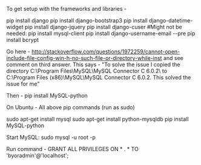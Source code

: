 To get setup with the frameworks and libraries - 

pip install django
pip install django-bootstrap3
pip install django-datetime-widget
pip install django-jquery
pip install django-cuser
#Might not be needed: pip install mysql-client
pip install django-username-email --pre
pip install bcrypt

Go here - http://stackoverflow.com/questions/1972259/cannot-open-include-file-config-win-h-no-such-file-or-directory-while-inst and see comment on third answer.
This says - "To solve the issue I copied the directory C:\Program Files\MySQL\MySQL Connector C 6.0.2\ to C:\Program Files (x86)\MySQL\MySQL Connector C 6.0.2\. This solved the issue for me"

Then - 
pip install MySQL-python


On Ubuntu - 
All above pip commands (run as sudo)

sudo apt-get install mysql
sudo apt-get install python-mysqldb
pip install MySQL-python

Start MySQL:
sudo mysql -u root -p

Run command - 
GRANT ALL PRIVILEGES ON * . * TO 'byoradmin'@'localhost';


